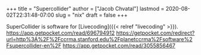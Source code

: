 +++
title = "Supercollider"
author = ["Jacob Chvatal"]
lastmod = 2020-08-02T22:31:48-07:00
slug = "nix"
draft = false
+++

SuperCollider is software for [Livecoding]({{< relref "livecoding" >}}).
<https://app.getpocket.com/read/696794912>
<https://getpocket.com/redirect?url=http%3A%2F%2Fccrma.stanford.edu%2Fplanetccrma%2Fsoftware%2Fsupercollider-en%2F>
<https://app.getpocket.com/read/3055856467>
